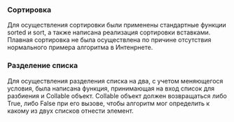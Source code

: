 ### Сортировка
Для осуществления сортировки были применены стандартные функции sorted и sort, а также написана реализация сортировки вставками.
Плавная сортировка не была осуществлена по причине отсутствия нормального примера алгоритма в Интенрнете.

### Разделение списка
Для осуществления разделения списка на два, с учетом меняющегося условия, была написана функция, принимающая на вход список для разбиения и Collable объект.
Collable объект должен возвращаться либо True, либо False при его вызове, чтобы алгоритм мог определить к какому из двух списков отнести элемент.
